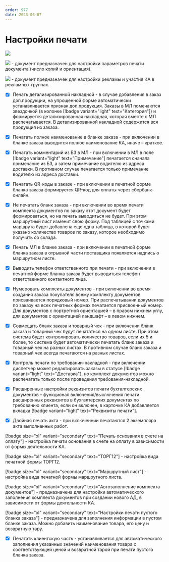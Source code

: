 ```yaml
---
order: 977
date: 2023-06-07
---
```

# Настройки печати

![](/images/Настройки_печати.jfif)

![](/images/Настройка_параметров_печати_документов.jpg) -  документ предназначен для настройки параметров печати документа (число копий и ориентация). 

![](/images/Настройка_рекламы.jpg) -  документ предназначен для настройки рекламы и участия КА в рекламных группах.

- [x] Печать детализированной накладной - в случае добавления в заказ доп.продукции, на упрощенной форме автоматически устанавливается признак доп.продукция. Заказы в МЛ помечаются звездочкой (в колонке [!badge variant="light" text="Категория"]) и формируется детализированная накладная, которая вместе с МЛ распечатывается. В детализированной накладной содержится вся продукция из заказа.

- [x] Печатать полное наименование в бланке заказа - при включении в бланке заказа выводится полное наименование КА, иначе – краткое.

- [x] Печатать комментарий из БЗ в МЛ - при включении в МЛ в поле [!badge variant="light" text="Примечание"] печатается сначала примечание из БЗ, а затем примечание водителю из адреса доставки. В противном случае печатается только примечание водителю из адреса доставки.

- [x] Печатать QR-коды в заказе - при включении в печатной форме бланка заказа формируется QR-код для оплаты через сбербанк-онлайн.

- [x] Не печатать бланк заказа - при включении во время печати комплекта документов по заказу этот документ будет формироваться, но на печать выводиться не будет. При этом маршрутный лист изменит свою форму. Под таблицей с точками маршрута будет добавлена еще одна таблица, в которой будет указано количество товаров по заказу, которое необходимо получить со склада.

- [x] Печать МЛ в бланке заказа - при включении в печатной форме бланка заказа в отрывной части поставщика появляется надпись о маршрутном листе.

- [x] Выводить телефон ответственного при печати - при включении в печатной форме бланка заказа будет выводиться телефон ответственного контактного лица.

- [x] Нумеровать комплекты документов - при включении во время создания заказа покупателя всему комплекту документов присваивается порядковый номер. При распечатывании документов по заказу на всех печатных формах печатается присвоенный номер. Для документов с портретной ориентацией – в правом нижнем углу, для документов с ориентацией ландшафт – в левом нижнем.

- [x] Совмещать бланк заказа и товарный чек - при включении бланк заказа и товарный чек будут печататься на одном листе. При этом система будет контролировать количество товаров, если их 5 и более, то система будет автоматически печатать бланк заказа и товарный чек на разных листах. В противном случае бланк заказа и товарный чек всегда печатаются на разных листах. 

- [x] Контроль печати по требовании-накладной - при включении диспетчер может редактировать заказы в статусе [!badge variant="light" text="Доставка"], но комплект документов можно распечатать только после проведения требования-накладной.

- [x] Расширенные настройки реквизитов печати бухгалтерских документов – функционал включения/выключения печати расширенных реквизитов в бухгалтерских документах по требованию клиента, если он включен, в карточке КА добавляется вкладка [!badge variant="light" text="Реквизиты печати"].

- [x] Двойная печать акта - при включеннии печатаются 2 экземпляра акта выполненных работ.

[!badge size="xl" variant="secondary" text="Печать основания в счете на оплату"] - настройка печати основания в счете на оплату в зависимости от формы деятельности КА.

[!badge size="xl" variant="secondary" text="ТОРГ12"] - настройка вида печатной формы ТОРГ12.

[!badge size="xl" variant="secondary" text="Маршрутный лист"] - настройка вида печатной формы маршрутного листа.

[!badge size="xl" variant="secondary" text="Автозаполнение комплекта документов"] - предназначена для настройки автоматического заполнения комплекта документов при создании нового АД, в зависимости от формы деятельности КА.

[!badge size="xl" variant="secondary" text="Настройки печати пустого бланка заказа"] - предназначена для заполнения информации в пустом бланке заказа. Можно добавить наименование товара, его цену и возвратную тару.

- [x] Печатать клиентскую часть - устанавливается для автоматического заполнения указанных значений наименования товара с соответствующей ценой и возвратной тарой при печати пустого бланка заказа.
